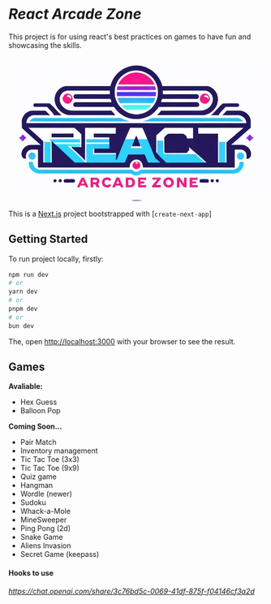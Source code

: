 # *React Arcade Zone*
This project is for using react's best practices on games to have fun and showcasing the skills.

![react arcade zone hero section](public/ReadmeHeroSection.webp)

This is a [Next.js](https://nextjs.org/) project bootstrapped with [`create-next-app`]
## Getting Started

To run project locally, firstly:

```bash
npm run dev
# or
yarn dev
# or
pnpm dev
# or
bun dev
```

The, open [http://localhost:3000](http://localhost:3000) with your browser to see the result.


## Games

**Avaliable:**
- Hex Guess
- Balloon Pop


**Coming Soon...**
- Pair Match
- Inventory management
- Tic Tac Toe (3x3)
- Tic Tac Toe (9x9)
- Quiz game
- Hangman
- Wordle (newer)
- Sudoku
- Whack-a-Mole
- MineSweeper
- Ping Pong (2d)
- Snake Game
- Aliens Invasion
- Secret Game (keepass) 

#### Hooks to use
*https://chat.openai.com/share/3c76bd5c-0069-41df-875f-f04146cf3a2d*